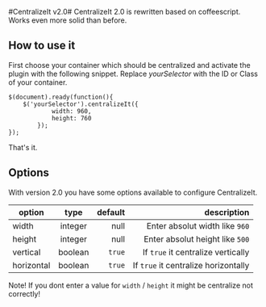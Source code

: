 #CentralizeIt v2.0#
CentralizeIt 2.0 is rewritten based on coffeescript.
Works even more solid than before. 

## How to use it ##

First choose your container which should be centralized and activate the plugin with the following snippet.
Replace _yourSelector_ with the ID or Class of your container.

	$(document).ready(function(){
		$('yourSelector').centralizeIt({
      			width: 960, 
      			height: 760 
    		});
	});

That's it.

## Options ##
With version 2.0 you have some options available to configure CentralizeIt.

| option        | type          | default | description                          |
| ------------- |:-------------:| -------:| ------------------------------------:|
| width         | integer       | null    | Enter absolut width like `960`       |
| height        | integer       | null    | Enter absolut height like `500`      |
| vertical      | boolean       | `true`  | If `true` it centralize vertically   |
| horizontal    | boolean       | `true`  | If `true` it centralize horizontally |

Note! If you dont enter a value for `width` / `height` it might be centralize not correctly!

